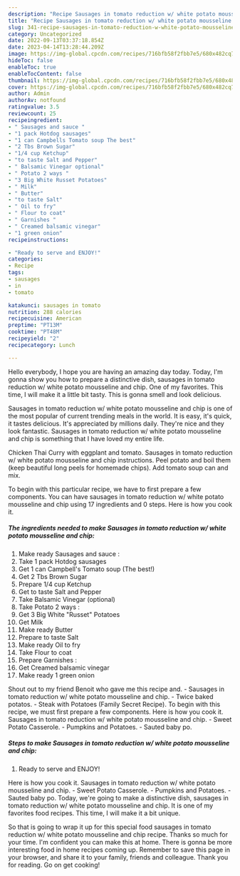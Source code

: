 ```yaml
---
description: "Recipe Sausages in tomato reduction w/ white potato mousseline and chip the Delicious}"
title: "Recipe Sausages in tomato reduction w/ white potato mousseline and chip the Delicious}"
slug: 341-recipe-sausages-in-tomato-reduction-w-white-potato-mousseline-and-chip-the-delicious
category: Uncategorized
date: 2022-09-13T03:37:18.854Z
date: 2023-04-14T13:28:44.209Z
image: https://img-global.cpcdn.com/recipes/716bfb58f2fbb7e5/680x482cq70/sausages-in-tomato-reduction-w-white-potato-mousseline-and-chip-recipe-main-photo.jpg
hideToc: false
enableToc: true
enableTocContent: false
thumbnail: https://img-global.cpcdn.com/recipes/716bfb58f2fbb7e5/680x482cq70/sausages-in-tomato-reduction-w-white-potato-mousseline-and-chip-recipe-main-photo.jpg
cover: https://img-global.cpcdn.com/recipes/716bfb58f2fbb7e5/680x482cq70/sausages-in-tomato-reduction-w-white-potato-mousseline-and-chip-recipe-main-photo.jpg
author: Admin
authorAv: notfound
ratingvalue: 3.5
reviewcount: 25
recipeingredient:
- " Sausages and sauce "
- "1 pack Hotdog sausages"
- "1 can Campbells Tomato soup The best"
- "2 Tbs Brown Sugar"
- "1/4 cup Ketchup"
- "to taste Salt and Pepper"
- " Balsamic Vinegar optional"
- " Potato 2 ways "
- "3 Big White Russet Potatoes"
- " Milk"
- " Butter"
- "to taste Salt"
- " Oil to fry"
- " Flour to coat"
- " Garnishes "
- " Creamed balsamic vinegar"
- "1 green onion"
recipeinstructions:

- "Ready to serve and ENJOY!"
categories:
- Recipe
tags:
- sausages
- in
- tomato

katakunci: sausages in tomato 
nutrition: 288 calories
recipecuisine: American
preptime: "PT13M"
cooktime: "PT48M"
recipeyield: "2"
recipecategory: Lunch

---
```



Hello everybody, I hope you are having an amazing day today. Today, I'm gonna show you how to prepare a distinctive dish, sausages in tomato reduction w/ white potato mousseline and chip. One of my favorites. This time, I will make it a little bit tasty. This is gonna smell and look delicious.

Sausages in tomato reduction w/ white potato mousseline and chip is one of the most popular of current trending meals in the world. It is easy, it's quick, it tastes delicious. It's appreciated by millions daily. They're nice and they look fantastic. Sausages in tomato reduction w/ white potato mousseline and chip is something that I have loved my entire life.

Chicken Thai Curry with eggplant and tomato. Sausages in tomato reduction w/ white potato mousseline and chip instructions. Peel potato and boil them (keep beautiful long peels for homemade chips). Add tomato soup can and mix.


To begin with this particular recipe, we have to first prepare a few components. You can have sausages in tomato reduction w/ white potato mousseline and chip using 17 ingredients and 0 steps. Here is how you cook it.

<!--inarticleads1-->

##### The ingredients needed to make Sausages in tomato reduction w/ white potato mousseline and chip:

1. Make ready  Sausages and sauce :
1. Take 1 pack Hotdog sausages
1. Get 1 can Campbell&#39;s Tomato soup (The best!)
1. Get 2 Tbs Brown Sugar
1. Prepare 1/4 cup Ketchup
1. Get to taste Salt and Pepper
1. Take  Balsamic Vinegar (optional)
1. Take  Potato 2 ways :
1. Get 3 Big White &#34;Russet&#34; Potatoes
1. Get  Milk
1. Make ready  Butter
1. Prepare to taste Salt
1. Make ready  Oil to fry
1. Take  Flour to coat
1. Prepare  Garnishes :
1. Get  Creamed balsamic vinegar
1. Make ready 1 green onion


Shout out to my friend Benoit who gave me this recipe and. - Sausages in tomato reduction w/ white potato mousseline and chip. - Twice baked potatos. - Steak with Potatoes (Family Secret Recipe). To begin with this recipe, we must first prepare a few components. Here is how you cook it. Sausages in tomato reduction w/ white potato mousseline and chip. - Sweet Potato Casserole. - Pumpkins and Potatoes. - Sauted baby po. 

<!--inarticleads2-->

##### Steps to make Sausages in tomato reduction w/ white potato mousseline and chip:


1. Ready to serve and ENJOY!

Here is how you cook it. Sausages in tomato reduction w/ white potato mousseline and chip. - Sweet Potato Casserole. - Pumpkins and Potatoes. - Sauted baby po. Today, we&#39;re going to make a distinctive dish, sausages in tomato reduction w/ white potato mousseline and chip. It is one of my favorites food recipes. This time, I will make it a bit unique. 

So that is going to wrap it up for this special food sausages in tomato reduction w/ white potato mousseline and chip recipe. Thanks so much for your time. I'm confident you can make this at home. There is gonna be more interesting food in home recipes coming up. Remember to save this page in your browser, and share it to your family, friends and colleague. Thank you for reading. Go on get cooking!
